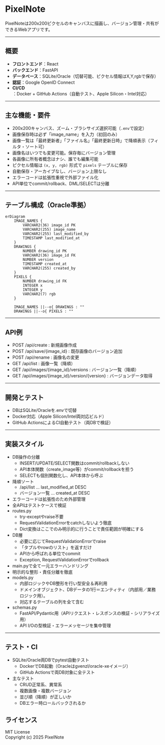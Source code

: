 # PixelNote

PixelNoteは200x200ピクセルのキャンバスに描画し、バージョン管理・共有ができるWebアプリです。

---

## 概要

- **フロントエンド**：React
- **バックエンド**：FastAPI
- **データベース**：SQLite/Oracle（切替可能、ピクセル情報はX,Y,rgbで保存）
- **認証**：Google OpenID Connect
- **CI/CD**：Docker + GitHub Actions（自動テスト、Apple Silicon・Intel対応）

---

## 主な機能・要件

- 200x200キャンバス、ズーム・ブラシサイズ選択可能（`.env`で設定）
- 画像保存時は必ず「image_name」を入力（初回のみ）
- 画像一覧は「最終更新者」「ファイル名」「最終更新日時」で降順表示（フィルタ・ソート可）
- 画像名はいつでも変更可能。保存毎にバージョン管理
- 各画像に所有者概念はナシ、誰でも編集可能
- ピクセル情報は `(x, y, rgb)` 形式で `pixels` テーブルに保存
- 自動保存・アーカイブなし、バージョン上限なし
- エラーコードは拡張性重視で外部ファイル化
- API単位でcommit/rollback、DML/SELECTは分離

---

## テーブル構成（Oracle準拠）

```mermaid
erDiagram
    IMAGE_NAMES {
        VARCHAR2(36) image_id PK
        VARCHAR2(255) image_name
        VARCHAR2(255) last_modified_by
        TIMESTAMP last_modified_at
    }
    DRAWINGS {
        NUMBER drawing_id PK
        VARCHAR2(36) image_id FK
        NUMBER version
        TIMESTAMP created_at
        VARCHAR2(255) created_by
    }
    PIXELS {
        NUMBER drawing_id FK
        INTEGER x
        INTEGER y
        VARCHAR2(7) rgb
    }

    IMAGE_NAMES ||--o{ DRAWINGS : ""
    DRAWINGS ||--o{ PIXELS : ""
```

---

## API例

- POST /api/create : 新規画像作成
- POST /api/save/{image_id} : 既存画像のバージョン追加
- POST /api/rename : 画像名の変更
- GET /api/list : 画像一覧（降順）
- GET /api/images/{image_id}/versions : バージョン一覧（降順）
- GET /api/images/{image_id}/version/{version} : バージョンデータ取得

---

## 開発とテスト

- DBはSQLite/Oracleを.envで切替
- Docker対応（Apple Silicon/Intel両対応ビルド）
- GitHub ActionsによるCI自動テスト（両DBで検証）

---

## 実装スタイル

- DB操作の分離
  - INSERT/UPDATE/SELECT関数はcommit/rollbackしない
  - API本体関数（create_image等）がcommit/rollbackを担う
  - SELECTも個別関数化し、API本体から呼ぶ
- 降順ソート
  - /api/list … last_modified_at DESC
  - バージョン一覧 … created_at DESC
- エラーコードは拡張性のため外部管理
- 全APIはテストケースで検証
- routes.py
  - try-exceptやraise不要
  - RequestValidationErrorをcatchしないよう徹底
  - Dict変換はここでのみ明示的に行うことで責任範囲が明確にする
- DB層
  - 必要に応じてRequestValidationErrorでraise
  - 「タプルやrowのリスト」を返すだけ
  - APIから呼ばれる単位でcommit
  - Exception, RequestValidationErrorでrollback
- main.pyで全て一元エラーハンドリング
- 明示的な整形・責任分離を徹底
- models.py
  - 内部ロジックやDB整形を行い型安全＆再利用
  - ドメインオブジェクト、DBデータの1行＝エンティティ（内部用／業務ロジック用）。
  - 対応するテーブルの列を全て含む
- schemas.py
  - FastAPI/Pydantic用（APIリクエスト・レスポンスの検証・シリアライズ用）
  - API I/Oの型検証・エラーメッセージを集中管理


---

## テスト・CI

- SQLite/Oracle両DBでpytest自動テスト
  - DockerでDB起動（Oracleはgvenzl/oracle-xeイメージ）
  - GitHub Actionsで両DB対象に全テスト
- 主なテスト
  - CRUD正常系、異常系
  - 複数画像・複数バージョン
  - 並び順（降順）が正しいか
  - DBエラー時ロールバックされるか


## ライセンス

MIT License  
Copyright (c) 2025 PixelNote